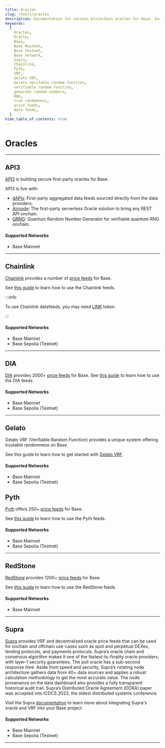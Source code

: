 ```yaml
---
title: Oracles
slug: /tools/oracles
description: Documentation for various blockchain oracles for Base. Including support for price feeds and verifiable random functions (VRF).
keywords:
  [
    Oracles,
    Oracle,
    Base,
    Base Mainnet,
    Base Testnet,
    Base network,
    Supra,
    Chainlink,
    Pyth,
    VRF,
    Gelato VRF,
    Gelato verifable random function,
    verifiable random function,
    generate random numbers,
    RNG,
    true randomness,
    price feeds,
    data feeds,
  ]
hide_table_of_contents: true
---
```


# Oracles

---

## API3

[API3](https://api3.org/) is building secure first-party oracles for Base.

API3 is live with:

- [dAPIs](https://docs.api3.org/guides/dapis/subscribing-managed-dapis/): First-party aggregated data feeds sourced directly from the data providers.
- [Airnode](https://docs.api3.org/guides/airnode/calling-an-airnode/): The first-party serverless Oracle solution to bring any REST API onchain.
- [QRNG](https://docs.api3.org/guides/qrng/): Quantum Random Number Generator for verifiable quantum RNG onchain.

#### Supported Networks

- Base Mainnet

---

## Chainlink

[Chainlink](https://chain.link/) provides a number of [price feeds](https://docs.chain.link/data-feeds/price-feeds/addresses/?network=base) for Base.

See [this guide](https://docs.chain.link/docs/get-the-latest-price/) to learn how to use the Chainlink feeds.

:::info

To use Chainlink datafeeds, you may need [LINK](https://docs.chain.link/resources/link-token-contracts?parent=dataFeeds) token.

:::

#### Supported Networks

- Base Mainnet
- Base Sepolia (Testnet)

---

## DIA

[DIA](https://www.diadata.org/) provides 2000+ [price feeds](https://www.diadata.org/app/price/) for Base.
See [this guide](https://docs.diadata.org/introduction/intro-to-dia-oracles/request-an-oracle) to learn how to use the DIA feeds.

#### Supported Networks

- Base Mainnet
- Base Sepolia (Testnet)

---

## Gelato

Gelato VRF (Verifiable Random Function) provides a unique system offering trustable randomness on Base.

See this guide to learn how to get started with [Gelato VRF](https://docs.gelato.network/web3-services/vrf/quick-start).

#### Supported Networks

- Base Mainnet
- Base Sepolia (Testnet)

## Pyth

[Pyth](http://pyth.network/) offers 250+ [price feeds](https://pyth.network/price-feeds) for Base.

See [this guide](https://docs.pyth.network/documentation/pythnet-price-feeds/evm) to learn how to use the Pyth feeds.

#### Supported Networks

- Base Mainnet
- Base Sepolia (Testnet)

---

## RedStone

[RedStone](https://redstone.finance/) provides 1200+ [price feeds](https://app.redstone.finance/) for Base.

See [this guide](https://docs.redstone.finance/) to learn how to use the RedStone feeds.

#### Supported Networks

- Base Mainnet

---

## Supra

[Supra](https://supraoracles.com) provides VRF and decentralized oracle price feeds that can be used for onchain and offchain use-cases such as spot and perpetual DEXes, lending protocols, and payments protocols. Supra’s oracle chain and consensus algorithm makes it one of the fastest-to-finality oracle providers, with layer-1 security guarantees. The pull oracle has a sub-second response time. Aside from speed and security, Supra’s rotating node architecture gathers data from 40+ data sources and applies a robust calculation methodology to get the most accurate value. The node provenance on the data dashboard also provides a fully transparent historical audit trail. Supra’s Distributed Oracle Agreement (DORA) paper was accepted into ICDCS 2023, the oldest distributed systems conference.

Visit the Supra [documentation](https://supraoracles.com/docs/) to learn more about integrating Supra's oracle and VRF into your Base project.

#### Supported Networks

- Base Mainnet
- Base Sepolia (Testnet)

---
